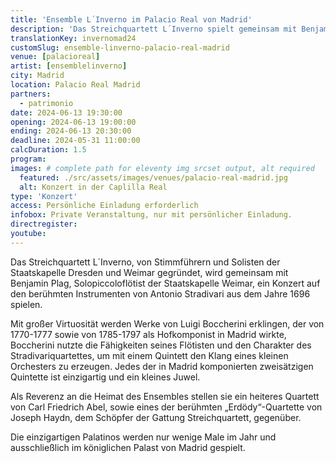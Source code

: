 ```yaml
---
title: 'Ensemble L´Inverno im Palacio Real von Madrid'
description: 'Das Streichquartett L´Inverno spielt gemeinsam mit Benjamin Plag ein Konzert auf den berühmten Instrumenten von Antonio Stradivari aus dem Jahre 1696'
translationKey: invernomad24
customSlug: ensemble-linverno-palacio-real-madrid
venue: [palacioreal]
artist: [ensemblelinverno]
city: Madrid
location: Palacio Real Madrid
partners:
  - patrimonio
date: 2024-06-13 19:30:00
opening: 2024-06-13 19:00:00
ending: 2024-06-13 20:30:00
deadline: 2024-05-31 11:00:00
calcDuration: 1.5
program:
images: # complete path for eleventy img srcset output, alt required
  featured: ./src/assets/images/venues/palacio-real-madrid.jpg
  alt: Konzert in der Caplilla Real
type: 'Konzert'
access: Persönliche Einladung erforderlich
infobox: Private Veranstaltung, nur mit persönlicher Einladung.
directregister:
youtube:
---
```


Das Streichquartett L´Inverno, von Stimmführern und Solisten der Staatskapelle Dresden und Weimar gegründet, wird gemeinsam mit Benjamin Plag, Solopiccoloflötist der Staatskapelle Weimar, ein Konzert auf den berühmten Instrumenten von Antonio Stradivari aus dem Jahre 1696 spielen.

Mit großer Virtuosität werden Werke von Luigi Boccherini erklingen, der von 1770-1777 sowie von 1785-1797 als Hofkomponist in Madrid wirkte, Boccherini nutzte die Fähigkeiten seines Flötisten und den Charakter des Stradivariquartettes, um mit einem Quintett den Klang eines kleinen Orchesters zu erzeugen. Jedes der in Madrid komponierten zweisätzigen Quintette ist einzigartig und ein kleines Juwel.

Als Reverenz an die Heimat des Ensembles stellen sie ein heiteres Quartett von Carl Friedrich Abel, sowie eines der berühmten „Erdödy“-Quartette von Joseph Haydn, dem Schöpfer der Gattung Streichquartett, gegenüber.

Die einzigartigen Palatinos werden nur wenige Male im Jahr und ausschließlich im königlichen Palast von Madrid gespielt.
